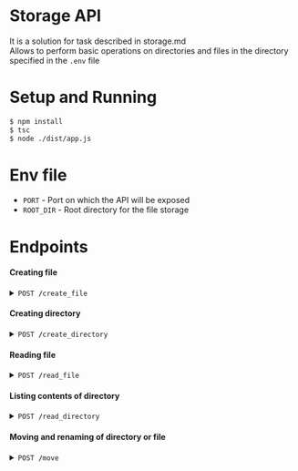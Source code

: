 Storage API
===
It is a solution for task described in storage.md<br>
Allows to perform basic operations on directories and files in the directory specified in the `.env` file

Setup and Running 
===

```bash
$ npm install
$ tsc
$ node ./dist/app.js
```

Env file
===
- `PORT` - Port on which the API will be exposed
- `ROOT_DIR` - Root directory for the file storage

Endpoints
===

#### Creating file
<details>
 <summary><code>POST <b>/</b>create_file</code></summary>

##### Body Parameters

> | name      |  type     | data type | description                     |
> |-----------|-----------|-----------|---------------------------------|
> | path      |  required | string    | new file path                   |
> | encoding  |  required | string    | encoding of content             |
> | content   |  required | string    | content of the file             |

###### Note
`encoding` has to be one of:
- `ascii`
- `utf8`
- `utf-8`
- `utf16le`
- `utf-16le`
- `ucs2`
- `ucs-2`
- `base64`
- `base64url`
- `latin1`
- `binary`
- `hex`

##### Responses

> | http code | reason                                                                                |
> |-----------|---------------------------------------------------------------------------------------|
> | `201`     | File created successfully                                                             | 
> | `400`     | One or more parameters missing                                                        |
> | `403`     | Trying to create file in `/admin` (sub)directory without role header set to `admin`   |
> | `404`     | Directory doesn't exist                                                               | 
> | `409`     | File already exists                                                                   | 

##### Example cURL creating `/abc/file.txt` file with `Hello world!` text

> ```javascript
>  curl -X POST -H "Content-Type: application/json" localhost:3000/create_file -d "{\"path\":\"/abc/file.txt\",\"encoding\":\"utf8\",\"content\":\"Hello world!\"}"
> ```

</details>

#### Creating directory
<details>
 <summary><code>POST <b>/</b>create_directory</code></summary>

##### Body Parameters

> | name      |  type     | data type | description                     |
> |-----------|-----------|-----------|---------------------------------|
> | path      |  required | string    | new directory path              |

##### Responses

> | http code | reason                                                                                    |
> |-----------|-------------------------------------------------------------------------------------------|
> | `201`     | Directory created successfully                                                            | 
> | `400`     | path parameter missing                                                                    |
> | `403`     | Trying to create directory in `/admin` (sub)directory without role header set to `admin`  |
> | `409`     | Directory already exists                                                                  | 

##### Example cURL creating `/abc/file.txt` file with `Hello world!` text

> ```javascript
>  curl -X POST -H "Content-Type: application/json" localhost:3000/create_directory -d "{\"path\":\"/abc/qwe\"}"
> ```

</details>

#### Reading file
<details>
 <summary><code>POST <b>/</b>read_file</code></summary>

##### Body Parameters

> | name      |  type     | data type | description                     |
> |-----------|-----------|-----------|---------------------------------|
> | path      | required  | string    | relative path to the file       |

##### Responses

> | http code | reason                                                                      |
> |-----------|-----------------------------------------------------------------------------|
> | `200`     | File read sucessfully                                                       | 
> | `400`     | Path parameter is missing                                                   |
> | `403`     | Trying to access file in `/admin` folder without role header set to `admin` |
> | `404`     | File doesn't exists                                                         | 

##### Example cURL reading `file.txt` located in root directory

> ```javascript
>  curl -X POST -H "Content-Type: application/json" localhost:3000/read_file -d "{\"path\":\"file.txt\"}"
> ```

##### Example cURL reading `file.txt` located in directory `/abc/qwe`

> ```javascript
>  curl -X POST -H "Content-Type: application/json" localhost:3000/read_file -d "{\"path\":\"/abc/qwe/file.txt\"}"
> ```

</details>

#### Listing contents of directory
<details>
 <summary><code>POST <b>/</b>read_directory</code></summary>

##### Body Parameters

> | name      |  type     | data type | description                     |
> |-----------|-----------|-----------|---------------------------------|
> | path      |  required | string    | relative path to the file       |

##### Responses

> | http code | reason                                                                      |
> |-----------|-----------------------------------------------------------------------------|
> | `200`     | Directory read sucessfully                                                  | 
> | `400`     | Path parameter is missing                                                   |
> | `403`     | Trying to read directory `/admin` without role header set to `admin`        |
> | `404`     | Directory doesn't exists                                                    | 

##### Example cURL reading root directory content

> ```javascript
>  curl -X POST -H "Content-Type: application/json" localhost:3000/read_directory -d "{\"path\":\"/\"}"
> ```

##### Example cURL reading content of `/abc/qwe` directory

> ```javascript
>  curl -X POST -H "Content-Type: application/json" localhost:3000/read_directory -d "{\"path\":\"/abc/qwe\"}"
> ```

</details>

#### Moving and renaming of directory or file
<details>
 <summary><code>POST <b>/</b>move</code></summary>

##### Body Parameters

> | name      |  type     | data type | description                     |
> |-----------|-----------|-----------|---------------------------------|
> | fromPath  |  required | string    | file/directory to rename        |
> | toPath    |  required | string    | new name of the file/directory  |

##### Responses

> | http code | reason                                                                                |
> |-----------|---------------------------------------------------------------------------------------|
> | `200`     | File/directory renamed successfully                                                   | 
> | `400`     | fromPath and/or toPath parameter is missing                                           |
> | `403`     | Trying to rename directory `/admin` or its content without role header set to `admin` |
> | `404`     | File/directory specified in fromPath parameter doesn't                                | 
> | `409`     | File/directory specified in toPath parameter already exists                           | 

##### Example cURL renaming folder `/abc/qwe` to `/abc/ewq`

> ```javascript
>  curl -X POST -H "Content-Type: application/json" localhost:3000/move -d "{\"fromPath\":\"/abc/qwe\",\"toPath\":\"/abc/ewq\"}"
> ```

##### Example cURL moving file `/abc/qwe/file.txt` to `/file.txt`

> ```javascript
>  curl -X POST -H "Content-Type: application/json" localhost:3000/move -d "{\"fromPath\":\"/abc/qwe/file.txt\",\"toPath\":\"/file.txt\"}"
> ```

</details>
